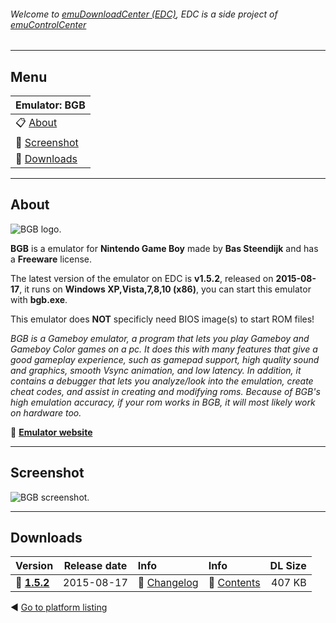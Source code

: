 ###### Welcome to [emuDownloadCenter (EDC)](https://github.com/PhoenixInteractiveNL/emuDownloadCenter/wiki/), EDC is a side project of [emuControlCenter](https://github.com/PhoenixInteractiveNL/emuControlCenter/wiki/)
***
## Menu
| **Emulator: BGB** |
|:---------|
| :clipboard: [About](#about) |
| :sunrise: [Screenshot](#screenshot) |
| :floppy_disk: [Downloads](#downloads) |
***
## About
![](https://github.com/PhoenixInteractiveNL/emuDownloadCenter/wiki/images_emulator/bgb_logo_200.jpg "BGB logo.")

**BGB** is a emulator for **Nintendo Game Boy** made by **Bas Steendijk** and has a **Freeware** license.

The latest version of the emulator on EDC is **v1.5.2**, released on **2015-08-17**, it runs on **Windows XP,Vista,7,8,10 (x86)**, you can start this emulator with **bgb.exe**.

This emulator does **NOT** specificly need BIOS image(s) to start ROM files!

_BGB is a Gameboy emulator, a program that lets you play Gameboy and Gameboy Color games on a pc. It does this with many features that give a good gameplay experience, such as gamepad support, high quality sound and graphics, smooth Vsync animation, and low latency. In addition, it contains a debugger that lets you analyze/look into the emulation, create cheat codes, and assist in creating and modifying roms. Because of BGB's high emulation accuracy, if your rom works in BGB, it will most likely work on hardware too._

:link: [**Emulator website**](http://bgb.bircd.org/)
***
## Screenshot
![](https://raw.githubusercontent.com/PhoenixInteractiveNL/emuDownloadCenter/master/hooks/bgb/screen.jpg "BGB screenshot.")
***
## Downloads
| Version  | Release date  | Info       | Info       | DL Size    |
|:---------|:-------------:|:-----------|:-----------|-----------:|
| :floppy_disk: [**1.5.2**](https://github.com/PhoenixInteractiveNL/edc-repo0003/raw/master/bgb/1.5.2.7z) | 2015-08-17 | :page_facing_up: [Changelog](https://github.com/PhoenixInteractiveNL/edc-repo0003/blob/master/bgb/1.5.2_changelog.txt) | :mag_right: [Contents](https://github.com/PhoenixInteractiveNL/edc-repo0003/blob/master/bgb/1.5.2_contents.txt) | 407 KB |

:arrow_backward: [Go to platform listing](https://github.com/PhoenixInteractiveNL/emuDownloadCenter/wiki/EDC-Platform-List)
